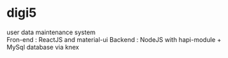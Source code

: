 # digi5
user data maintenance system  
Fron-end : ReactJS and material-ui
Backend : NodeJS with hapi-module + MySql database via knex

